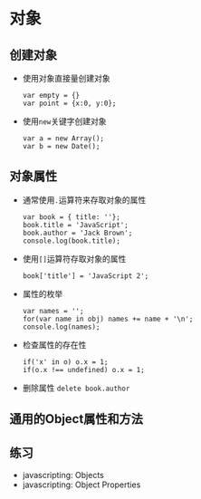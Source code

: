 # 对象

## 创建对象

- 使用对象直接量创建对象

    ```
    var empty = {}
    var point = {x:0, y:0};
    ```

- 使用`new`关键字创建对象

    ```
    var a = new Array();
    var b = new Date();
    ```

## 对象属性

- 通常使用`.`运算符来存取对象的属性

    ```
    var book = { title: ''};
    book.title = 'JavaScript';
    book.author = 'Jack Brown';
    console.log(book.title);
    ```

- 使用`[]`运算符存取对象的属性

    ```
    book['title'] = 'JavaScript 2';
    ```

- 属性的枚举

    ```
    var names = '';
    for(var name in obj) names += name + '\n';
    console.log(names);
    ```

- 检查属性的存在性

    ```
    if('x' in o) o.x = 1;
    if(o.x !== undefined) o.x = 1;
    ```

- 删除属性 `delete book.author`

## 通用的Object属性和方法



## 练习

- javascripting: Objects
- javascripting: Object Properties

